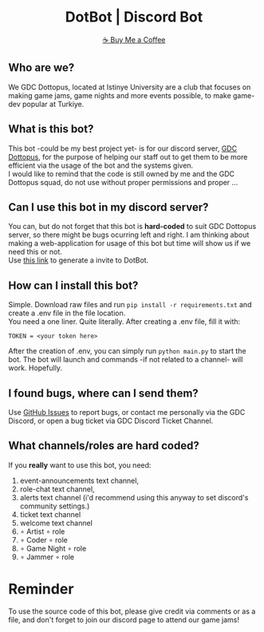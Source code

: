 <h1 align="center">DotBot | Discord Bot</h1>
<p align="center">
  <a href="https://buymeacoffee.com/outraft">☕ Buy Me a Coffee</a>
</p>

## Who are we?
We GDC Dottopus, located at Istinye University are a club that focuses on making game jams, game nights and more events possible, to make game-dev popular at Turkiye.

## What is this bot?
This bot -could be my best project yet- is for our discord server, [GDC Dottopus](https://discord.gg/P5QyF7NFxh), for the purpose of helping our staff out to get them to be more efficient via the usage of the bot and the systems given.\
I would like to remind that the code is still owned by me and the GDC Dottopus squad, do not use without proper permissions and proper ...

## Can I use this bot in my discord server?
You can, but do not forget that this bot is **hard-coded** to suit GDC Dottopus server, so there might be bugs ocurring left and right. I am thinking about making a web-application for usage of this bot but time will show us if we need this or not.\
Use [this link](https://discord.com/oauth2/authorize?client_id=1404577419171729508) to generate a invite to DotBot.

## How can I install this bot?

Simple. Download raw files and run ` pip install -r requirements.txt ` and create a .env file in the file location.\
You need a one liner. Quite literally. After creating a .env file, fill it with:
```dotenv
TOKEN = <your token here>
```
After the creation of .env, you can simply run ` python main.py ` to start the bot. The bot will launch and commands -if not related to a channel- will work. Hopefully.

## I found bugs, where can I send them?
Use [GitHub Issues](https://github.com/outraft/dotbot/issues) to report bugs, or contact me personally via the GDC Discord, or open a bug ticket via GDC Discord Ticket Channel.

## What channels/roles are hard coded?
If you **really** want to use this bot, you need:
1. event-announcements text channel,
2. role-chat text channel,
3. alerts text channel (i'd recommend using this anyway to set discord's community settings.)
4. ticket text channel
5. welcome text channel
6. ∘ Artist ∘ role
7. ∘ Coder ∘ role
8. ∘ Game Night ∘ role
9. ∘ Jammer ∘ role

# Reminder
To use the source code of this bot, please give credit via comments or as a file, and don't forget to join our discord page to attend our game jams!
